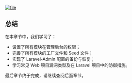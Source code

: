 [![](https://iocaffcdn.phphub.org/uploads/images/201806/13/1/GEhPGnnzyr.jpeg?imageView2/2/w/1240/h/0 "file")](https://iocaffcdn.phphub.org/uploads/images/201806/13/1/GEhPGnnzyr.jpeg?imageView2/2/w/1240/h/0)

## 总结

在本章节中，我们学习了：

* 设置了所有模块在管理后台的权限；
* 完善了所有模块的工厂文件和 Seed 文件；
* 实现了 Laravel-Admin 配置的备份与恢复；
* 学习常见 Web 项目漏洞类型及在 Laravel 项目中的防御措施。

最后章节终于完成，请继续查阅后面章节。

